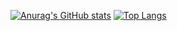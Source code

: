 [![Anurag's GitHub stats](https://github-readme-stats.vercel.app/api?username=radaken&show_icons=true&theme=jolly)](https://github.com/anuraghazra/github-readme-stats) [![Top Langs](https://github-readme-stats.vercel.app/api/top-langs/?username=radaken&layout=compact&hide=shaderlab,hlsl&theme=jolly&langs_count=8)](https://github.com/anuraghazra/github-readme-stats)

